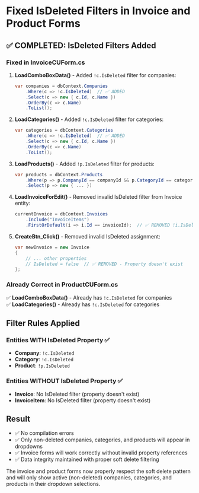 # Fixed IsDeleted Filters in Invoice and Product Forms

## ✅ **COMPLETED**: IsDeleted Filters Added

### **Fixed in InvoiceCUForm.cs**

1. **LoadComboBoxData()** - Added `!c.IsDeleted` filter for companies:
   ```csharp
   var companies = dbContext.Companies
       .Where(c => !c.IsDeleted)  // ✅ ADDED
       .Select(c => new { c.Id, c.Name })
       .OrderBy(c => c.Name)
       .ToList();
   ```

2. **LoadCategories()** - Added `!c.IsDeleted` filter for categories:
   ```csharp
   var categories = dbContext.Categories
       .Where(c => !c.IsDeleted)  // ✅ ADDED
       .Select(c => new { c.Id, c.Name })
       .OrderBy(c => c.Name)
       .ToList();
   ```

3. **LoadProducts()** - Added `!p.IsDeleted` filter for products:
   ```csharp
   var products = dbContext.Products
       .Where(p => p.CompanyId == companyId && p.CategoryId == categoryId && !p.IsDeleted)  // ✅ ADDED
       .Select(p => new { ... })
   ```

4. **LoadInvoiceForEdit()** - Removed invalid IsDeleted filter from Invoice entity:
   ```csharp
   currentInvoice = dbContext.Invoices
       .Include("InvoiceItems")
       .FirstOrDefault(i => i.Id == invoiceId);  // ✅ REMOVED !i.IsDeleted
   ```

5. **CreateBtn_Click()** - Removed invalid IsDeleted assignment:
   ```csharp
   var newInvoice = new Invoice
   {
       // ... other properties
       // IsDeleted = false  // ✅ REMOVED - Property doesn't exist
   };
   ```

### **Already Correct in ProductCUForm.cs**

✅ **LoadComboBoxData()** - Already has `!c.IsDeleted` for companies  
✅ **LoadCategories()** - Already has `!c.IsDeleted` for categories  

## **Filter Rules Applied**

### **Entities WITH IsDeleted Property** ✅
- **Company**: `!c.IsDeleted` 
- **Category**: `!c.IsDeleted`
- **Product**: `!p.IsDeleted`

### **Entities WITHOUT IsDeleted Property** ✅
- **Invoice**: No IsDeleted filter (property doesn't exist)
- **InvoiceItem**: No IsDeleted filter (property doesn't exist)

## **Result**
- ✅ No compilation errors
- ✅ Only non-deleted companies, categories, and products will appear in dropdowns
- ✅ Invoice forms will work correctly without invalid property references
- ✅ Data integrity maintained with proper soft delete filtering

The invoice and product forms now properly respect the soft delete pattern and will only show active (non-deleted) companies, categories, and products in their dropdown selections.
